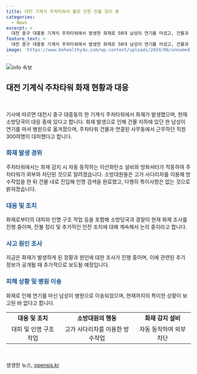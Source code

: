 ```yaml
---
title: 대전 기계식 주차타워서 불로 인한 잔불 정리 중
categories:
  - News
excerpt: >
  대전 중구 대흥동 기계식 주차타워에서 발생한 화재로 50대 남성이 연기를 마셨고, 건물과 연결된 사무동에서 근무하던 직원 300여명이 대피했다. 소방당국은 차량 30대와 인원 130여명을 동원해 2시간여 만에 초소를 마쳤고, 화재 감지 시 자동 동작하는 설비와 방화셔터가 작동하여 주차타워가 외부와 차단됐다. 현재 경찰과 소방당국은 사고 경위를 조사 중이다. (출처: 연합뉴스)
feature_text: >
  대전 중구 대흥동 기계식 주차타워에서 발생한 화재로 50대 남성이 연기를 마셨고, 건물과 연결된 사무동에서 근무하던 직원 300여명이 대피했다. 소방당국은 차량 30대와 인원 130여명을 동원해 2시간여 만에 초소를 마쳤고, 화재 감지 시 자동 동작하는 설비와 방화셔터가 작동하여 주차타워가 외부와 차단됐다. 현재 경찰과 소방당국은 사고 경위를 조사 중이다. (출처: 연합뉴스)
image: 'https://www.behealthy4u.com/wp-content/uploads/2024/06/unnamed-file.png'
---
```


<p><img src="https://www.behealthy4u.com/wp-content/uploads/2024/06/unnamed-file.png" alt="info 속보" /></p>

<h2 data-ke-size="size26">대전 기계식 주차타워 화재 현황과 대응</h2>

<p data-ke-size="size16">&nbsp;</p>

<p>기사에 따르면 대전시 중구 대흥동의 한 기계식 주차타워에서 화재가 발생했으며, 현재 소방당국이 대응 중에 있다고 합니다. 화재 발생으로 인해 건물 지하에 있던 한 남성이 연기를 마셔 병원으로 옮겨졌으며, 주차타워 건물과 연결된 사무동에서 근무하던 직원 300여명이 대피했다고 합니다.</p></p>

<h3><b><span style="color: #1a5490;">화재 발생 경위</span></b></h3>

<p data-ke-size="size16">주차타워에서는 화재 감지 시 자동 동작하는 이산화탄소 설비와 방화셔터가 작동하여 주차타워가 외부와 차단된 것으로 알려졌습니다. 소방대원들은 고가 사다리차를 이용해 방수작업을 한 뒤 건물 내로 진입해 인명 검색을 완료했고, 다행히 특이사항은 없는 것으로 밝혀졌습니다.</p>

<h3><b><span style="color: #1a5490;">대응 및 조치</span></b></h3>

<p data-ke-size="size16">화재로부터의 대피와 인명 구조 작업 등을 포함해 소방당국과 경찰이 현재 화재 조사를 진행 중이며, 잔불 정리 및 추가적인 안전 조치에 대해 계속해서 논의 중이라고 합니다.</p>

<h3><b><span style="color: #1a5490;">사고 원인 조사</span></b></h3>

<p data-ke-size="size16">지금은 화재가 발생하게 된 정황과 원인에 대한 조사가 진행 중이며, 이에 관련된 추가 정보가 공개될 때 추가적으로 보도될 예정입니다.</p>

<h3><b><span style="color: #1a5490;">피해 상황 및 병원 이송</span></b></h3>

<p data-ke-size="size16">화재로 인해 연기를 마신 남성이 병원으로 이송되었으며, 현재까지의 특이한 상황이 보고된 바 없다고 합니다.</p>

<table>
    <tbody>
        <tr>
            <td style="text-align: center; height: 17px;"><b>대응 및 조치</b></td>
            <td style="text-align: center; height: 17px;"><b>소방대원의 행동</b></td>
            <td style="text-align: center; height: 17px;"><b>화재 감지 설비</b></td>
        </tr>
        <tr>
            <td style="text-align: center; height: 17px;">대피 및 인명 구조 작업</td>
            <td style="text-align: center; height: 17px;">고가 사다리차를 이용한 방수작업</td>
            <td style="text-align: center; height: 17px;">자동 동작하여 외부 차단</td>
        </tr>
    </tbody>
</table>

<p data-ke-size="size16">&nbsp;</p>
생생한 뉴스, <a href="https://opensis.kr" rel="dofollow">opensis.kr</a>


